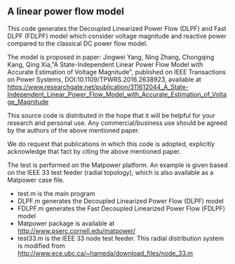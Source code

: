 ## A linear power flow model

This code generates the Decoupled Linearized Power Flow (DLPF) and Fast DLPF (FDLPF) model which consider voltage magnitude and reactive power compared to the classical DC power flow model.

The model is proposed in paper: Jingwei Yang, Ning Zhang, Chongqing Kang, Qing Xia,"A State-Independent Linear Power Flow Model with Accurate Estimation of Voltage Magnitude", published on IEEE Transactions on Power Systems, DOI:10.1109/TPWRS.2016.2638923, available at https://www.researchgate.net/publication/311612044_A_State-Independent_Linear_Power_Flow_Model_with_Accurate_Estimation_of_Voltage_Magnitude

This source code is distributed in the hope that it will be helpful for your research and personal use. Any commercial/business use should be agreed by the authors of the above mentioned paper.

We do request that publications in which this code is adopted, explicitly acknowledge that fact by citing the above mentioned paper.


The test is performed on the Matpower platform. An example is given based on the IEEE 33 test feeder (radial topology), which is also available as a Matpower case file.

* test.m is the main program
* DLPF.m generates the Decoupled Linearized Power Flow (DLPF) model
* FDLPF.m generates the Fast Decoupled Linearized Power Flow (FDLPF) model
* Matpower package is available at http://www.pserc.cornell.edu/matpower/
* test33.m is the IEEE 33 node test feeder. This radial distribution system is modified from http://www.ece.ubc.ca/~hameda/download_files/node_33.m
  
